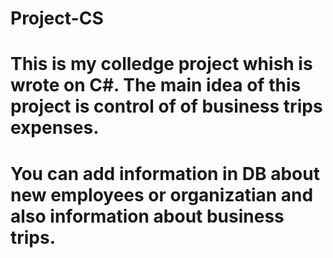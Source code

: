 # Project-CS

# This is my colledge project whish is wrote on C#. The main idea of this project is control of of business trips expenses.
# You can add information in DB about new employees or organizatian and also information about business trips.
